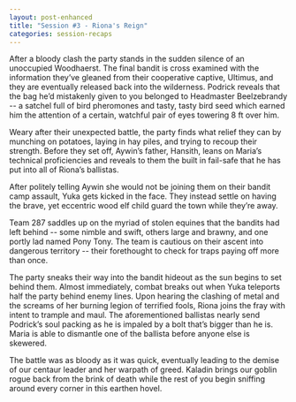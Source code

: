 ```yaml
---
layout: post-enhanced
title: "Session #3 - Riona's Reign"
categories: session-recaps
---
```


After a bloody clash the party stands in the sudden silence of an unoccupied Woodhaerst. The final bandit is cross examined with the information they’ve gleaned from their cooperative captive, Ultimus, and they are eventually released back into the wilderness. Podrick reveals that the bag he’d mistakenly given to you belonged to Headmaster Beelzebrandy -- a satchel full of bird pheromones and tasty, tasty bird seed which earned him the attention of a certain, watchful pair of eyes towering 8 ft over him.

Weary after their unexpected battle, the party finds what relief they can by munching on potatoes, laying in hay piles, and trying to recoup their strength. Before they set off, Aywin’s father, Hansith, leans on Maria’s technical proficiencies and reveals to them the built in fail-safe that he has put into all of Riona’s ballistas.

After politely telling Aywin she would not be joining them on their bandit camp assault, Yuka gets kicked in the face. They instead settle on having the brave, yet eccentric wood elf child guard the town while they’re away.

Team 287 saddles up on the myriad of stolen equines that the bandits had left behind -- some nimble and swift, others large and brawny, and one portly lad named Pony Tony. The team is cautious on their ascent into dangerous territory -- their forethought to check for traps paying off more than once.

The party sneaks their way into the bandit hideout as the sun begins to set behind them. Almost immediately, combat breaks out when Yuka teleports half the party behind enemy lines. Upon hearing the clashing of metal and the screams of her burning legion of terrified fools, Riona joins the fray with intent to trample and maul. The aforementioned ballistas nearly send Podrick’s soul packing as he is impaled by a bolt that’s bigger than he is. Maria is able to dismantle one of the ballista before anyone else is skewered.

The battle was as bloody as it was quick, eventually leading to the demise of our centaur leader and her warpath of greed. Kaladin brings our goblin rogue back from the brink of death while the rest of you begin sniffing around every corner in this earthen hovel.
